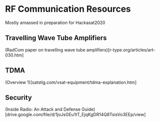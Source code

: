 # RF Communication Resources

Mostly amassed in preparation for Hackasat2020

## Travelling Wave Tube Amplifiers

(RadCom paper on travelling wave tube amplifiers)[r-type.org/articles/art-030.htm]

## TDMA

(Overview 1)[satstig.com/vsat-equipment/tdma-explanation.htm]


## Security

(Inside Radio: An Attack and Defense Guide)[drive.google.com/file/d/1joJsGEu1tT_EjqKgDR14Q8TsisVo3EEp/view]